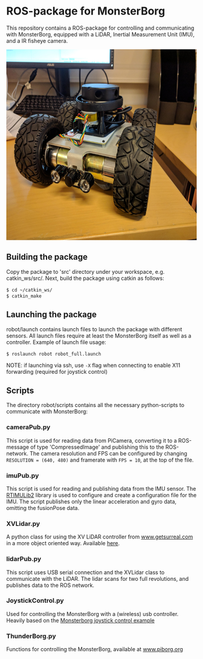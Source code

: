 # ROS-package for MonsterBorg
This repository contains a ROS-package for controlling and communicating with MonsterBorg, equipped with a LiDAR, Inertial Measurement Unit (IMU), and a IR fisheye camera.

<img src="images/MBorg.jpg" alt="MonsterBorg equipped with 
Lidar/IMU/Camera"
title="MonsterBorg equipped with Lidar/IMU/Camera" width="672" height="504"/>

## Building the package
Copy the package to 'src' directory under your workspace, e.g. catkin_ws/src/. Next, build the package using catkin as follows:

```console
$ cd ~/catkin_ws/
$ catkin_make
```
## Launching the package
robot/launch contains launch files to launch the package with different sensors. All launch files require at least the MonsterBorg itself as well as a controller.
Example of launch file usage:

```console
$ roslaunch robot robot_full.launch
```
NOTE: if launching via ssh, use ```-X``` flag when connecting to enable X11 forwarding (required for joystick control)

## Scripts
The directory robot/scripts contains all the necessary python-scripts to communicate with MonsterBorg:
### cameraPub.py
This script is used for reading data from PiCamera, converting it to a ROS-message of type 'CompressedImage' and publishing this to the ROS-network. The camera resolution and FPS can be configured by changing ```RESOLUTION = (640, 480)``` and framerate with ```FPS = 10```, at the top of the file. 
### imuPub.py
This script is used for reading and publishing data from the IMU sensor. The [RTIMULib2](https://github.com/RTIMULib/RTIMULib2) library is used to configure and create a configuration file for the IMU. The script publishes only the linear acceleration and gyro data, omitting the fusionPose data.
### XVLidar.py
A python class for using the XV LiDAR controller from www.getsurreal.com in a more object oriented way. Available [here](https://github.com/tapioho/XVLidar).
### lidarPub.py
This script uses USB serial connection and the XVLidar class to communicate with the LiDAR. The lidar scans for two full revolutions, and publishes data to the ROS network.
### JoystickControl.py
Used for controlling the MonsterBorg with a (wireless) usb controller. Heavily based on the [Monsterborg joystick control example](https://www.piborg.org/blog/build/monsterborg-build/monsterborg-examples-joystick-control)
### ThunderBorg.py
Functions for controlling the MonsterBorg, available at www.piborg.org
